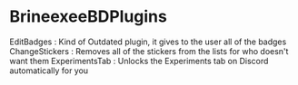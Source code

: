 # BrineexeeBDPlugins

EditBadges : Kind of Outdated plugin, it gives to the user all of the badges
ChangeStickers : Removes all of the stickers from the lists for who doesn't want them
ExperimentsTab : Unlocks the Experiments tab on Discord automatically for you
